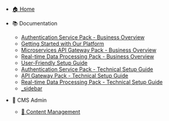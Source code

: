 <!-- This sidebar is automatically managed by Decap CMS -->

* [🏠 Home](/)

* 📚 Documentation
  * [Authentication Service Pack - Business Overview](/docs/auth-service-overview)
  * [Getting Started with Our Platform](/docs/getting-started-guide)
  * [Microservices API Gateway Pack - Business Overview](/docs/api-gateway-overview)
  * [Real-time Data Processing Pack - Business Overview](/docs/data-processing-overview)
  * [User-Friendly Setup Guide](/docs/user-friendly-setup)
  * [Authentication Service Pack - Technical Setup Guide](/docs/auth-service-setup)
  * [API Gateway Pack - Technical Setup Guide](/docs/api-gateway-setup)
  * [Real-time Data Processing Pack - Technical Setup Guide](/docs/data-processing-setup)
  * [_sidebar](/docs/_sidebar)

* 🔧 CMS Admin
  * <a href="admin/" target="_self">📝 Content Management</a>
